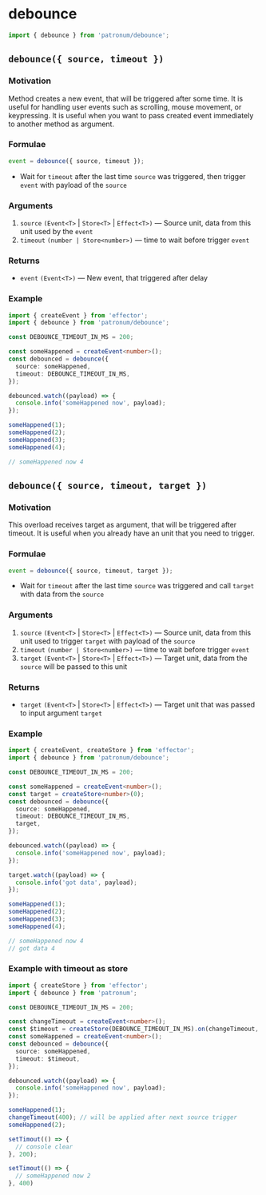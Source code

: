 # debounce

```ts
import { debounce } from 'patronum/debounce';
```

## `debounce({ source, timeout })`

### Motivation

Method creates a new event, that will be triggered after some time. It is useful for handling user events such as scrolling, mouse movement, or keypressing.
It is useful when you want to pass created event immediately to another method as argument.

### Formulae

```ts
event = debounce({ source, timeout });
```

- Wait for `timeout` after the last time `source` was triggered, then trigger `event` with payload of the `source`

### Arguments

1. `source` `(Event<T>` | `Store<T>` | `Effect<T>)` — Source unit, data from this unit used by the `event`
1. `timeout` `(number | Store<number>)` — time to wait before trigger `event`

### Returns

- `event` `(Event<T>)` — New event, that triggered after delay

### Example

```ts
import { createEvent } from 'effector';
import { debounce } from 'patronum/debounce';

const DEBOUNCE_TIMEOUT_IN_MS = 200;

const someHappened = createEvent<number>();
const debounced = debounce({
  source: someHappened,
  timeout: DEBOUNCE_TIMEOUT_IN_MS,
});

debounced.watch((payload) => {
  console.info('someHappened now', payload);
});

someHappened(1);
someHappened(2);
someHappened(3);
someHappened(4);

// someHappened now 4
```

## `debounce({ source, timeout, target })`

### Motivation

This overload receives target as argument, that will be triggered after timeout.
It is useful when you already have an unit that you need to trigger.

### Formulae

```ts
event = debounce({ source, timeout, target });
```

- Wait for `timeout` after the last time `source` was triggered and call `target` with data from the `source`

### Arguments

1. `source` `(Event<T>` | `Store<T>` | `Effect<T>)` — Source unit, data from this unit used to trigger `target` with payload of the `source`
1. `timeout` `(number | Store<number>)` — time to wait before trigger `event`
1. `target` `(Event<T>` | `Store<T>` | `Effect<T>)` — Target unit, data from the `source` will be passed to this unit

### Returns

- `target` `(Event<T>` | `Store<T>` | `Effect<T>)` — Target unit that was passed to input argument `target`

### Example

```ts
import { createEvent, createStore } from 'effector';
import { debounce } from 'patronum/debounce';

const DEBOUNCE_TIMEOUT_IN_MS = 200;

const someHappened = createEvent<number>();
const target = createStore<number>(0);
const debounced = debounce({
  source: someHappened,
  timeout: DEBOUNCE_TIMEOUT_IN_MS,
  target,
});

debounced.watch((payload) => {
  console.info('someHappened now', payload);
});

target.watch((payload) => {
  console.info('got data', payload);
});

someHappened(1);
someHappened(2);
someHappened(3);
someHappened(4);

// someHappened now 4
// got data 4
```

### Example with timeout as store

```ts
import { createStore } from 'effector';
import { debounce } from 'patronum';

const DEBOUNCE_TIMEOUT_IN_MS = 200;

const changeTimeout = createEvent<number>();
const $timeout = createStore(DEBOUNCE_TIMEOUT_IN_MS).on(changeTimeout, (_, value) => value);
const someHappened = createEvent<number>();
const debounced = debounce({
  source: someHappened,
  timeout: $timeout,
});

debounced.watch((payload) => {
  console.info('someHappened now', payload);
});

someHappened(1);
changeTimeout(400); // will be applied after next source trigger
someHappened(2);

setTimout(() => {
  // console clear
}, 200);

setTimout(() => {
  // someHappened now 2
}, 400)
```